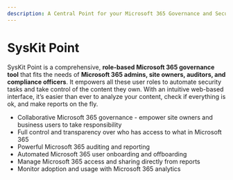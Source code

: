 ```yaml
---
description: A Central Point for your Microsoft 365 Governance and Security
---
```


# SysKit Point

SysKit Point is a comprehensive, **role-based Microsoft 365 governance tool** that fits the needs of **Microsoft 365 admins, site owners, auditors, and compliance officers**. It empowers all these user roles to automate security tasks and take control of the content they own. With an intuitive web-based interface, it’s easier than ever to analyze your content, check if everything is ok, and make reports on the fly.

* Collaborative Microsoft 365 governance - empower site owners and business users to take responsibility 
* Full control and transparency over who has access to what in Microsoft 365
* Powerful Microsoft 365 auditing and reporting 
* Automated Microsoft 365 user onboarding and offboarding
* Manage Microsoft 365 access and sharing directly from reports
* Monitor adoption and usage with Microsoft 365 analytics 

